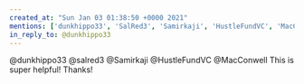 ```yaml
---
created_at: "Sun Jan 03 01:38:50 +0000 2021"
mentions: ['dunkhippo33', 'SalRed3', 'Samirkaji', 'HustleFundVC', 'MacConwell']
in_reply_to: @dunkhippo33
---
```


@dunkhippo33 @salred3 @Samirkaji @HustleFundVC @MacConwell This is super helpful! Thanks!